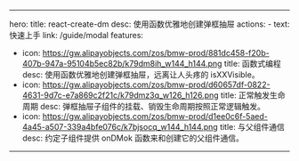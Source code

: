 
---
hero:
  title: react-create-dm
  desc: 使用函数优雅地创建弹框抽屉
  actions:
    - text: 快速上手
      link: /guide/modal
features:
  - icon: https://gw.alipayobjects.com/zos/bmw-prod/881dc458-f20b-407b-947a-95104b5ec82b/k79dm8ih_w144_h144.png
    title: 函数式编程
    desc: 使用函数优雅地创建弹框抽屉，远离让人头疼的 isXXVisible。
  - icon: https://gw.alipayobjects.com/zos/bmw-prod/d60657df-0822-4631-9d7c-e7a869c2f21c/k79dmz3q_w126_h126.png
    title: 正常触发生命周期
    desc: 弹框抽屉子组件的挂载、销毁生命周期按照正常逻辑触发。
  - icon: https://gw.alipayobjects.com/zos/bmw-prod/d1ee0c6f-5aed-4a45-a507-339a4bfe076c/k7bjsocq_w144_h144.png
    title: 与父组件通信
    desc: 约定子组件提供 onDMok 函数来和创建它的父组件通信。
---
